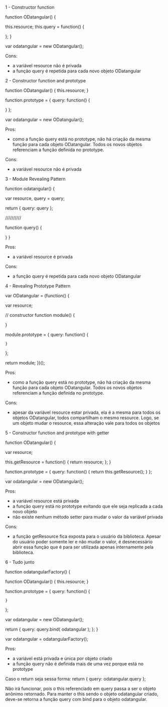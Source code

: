 1 - Constructor function

function ODatangular() {

  this.resource;
  this.query = function() {

  };
}

var odatangular = new ODatangular();

Cons:
- a variável resource não é privada
- a função query é repetida para cada novo objeto ODatangular


2 - Constructor function and prototype

function ODatangular() {
  this.resource;
}

function.prototype = {
  query: function() {

  }
};

var odatangular = new ODatangular();

Pros:
- como a função query está no prototype, não há criação da mesma função para cada objeto ODatangular. Todos os novos objetos referenciam a função definida no prototype.

Cons:
- a variável resource não é privada


3 - Module Revealing Pattern

function odatangular() {
  
  var resource,
    query = query;

  return {
    query: query
  };

  //////////

  function query() {

  }
}



Pros:
- a variável resource é privada

Cons:
- a função query é repetida para cada novo objeto ODatangular


4 - Revealing Prototype Pattern

var ODatangular = (function() {
  
  var resource;

  // constructor
  function module() {

  }

  module.prototype = {
    query: function() {

    }
  };

  return module;
})();

Pros:
- como a função query está no prototype, não há criação da mesma função para cada objeto ODatangular. Todos os novos objetos referenciam a função definida no prototype.

Cons:
- apesar da variável resource estar privada, ela é a mesma para todos os objetos ODatangular, todos compartilham o mesmo resource. Logo, se um objeto mudar o resource, essa alteração vale para todos os objetos

5 - Constructor function and prototype with getter

function ODatangular() {

  var resource;

  this.getResource = function() {
    return resource;
  };
}

function.prototype = {
  query: function() {
    return this.getResource();
  }
};

var odatangular = new ODatangular();

Pros:
- a variável resource está privada
- a função query está no prototype evitando que ele seja replicada a cada novo objeto
- não existe nenhum método setter para mudar o valor da variável privada

Cons:
- a função getResource fica exposta para o usuário da biblioteca. Apesar do usuário poder somente ler e não mudar o valor, é desnecessário abrir essa função que é para ser utilizada apenas internamente pela biblioteca.


6 - Tudo junto

function odatangularFactory() {

  function ODatangular() {
    this.resource;
  }

  function.prototype = {
    query: function() {

    }
  };

  var odatangular = new ODatangular();

  return {
    query: query.bind( odatangular );
  };
}

var odatangular = odatangularFactory();

Pros:
- a variável está privada e única por objeto criado
- a função query não é definida mais de uma vez porque está no prototype

Caso o return seja sessa forma:
return {
  query: odatangular.query
};

Não irá funcionar, pois o this referenciado em query passa a ser o objeto anônimo retornado. Para manter o this sendo o objeto odatangular criado, deve-se retorna a função query com bind para o objeto odatangular.
